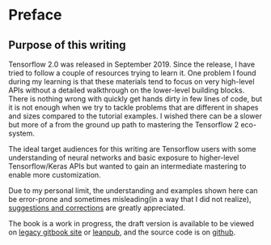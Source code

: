 # Preface

## Purpose of this writing

Tensorflow 2.0 was released in September 2019. Since the release, I have tried to follow a couple of resources trying to learn it. One problem I found during my learning is that these materials tend to focus on very high-level APIs without a detailed walkthrough on the lower-level building blocks. There is nothing wrong with quickly get hands dirty in few lines of code, but it is not enough when we try to tackle problems that are different in shapes and sizes compared to the tutorial examples. I wished there can be a slower but more of a from the ground up path to mastering the Tensorflow 2 eco-system.

The ideal target audiences for this writing are Tensorflow users with some understanding of neural networks and basic exposure to higher-level Tensorflow/Keras APIs but wanted to gain an intermediate mastering to enable more customization.

Due to my personal limit, the understanding and examples shown here can be error-prone and sometimes misleading\(in a way that I did not realize\), [suggestions and corrections](mailto:ryanzjlib@gmail.com) are greatly appreciated.

The book is a work in progress, the draft version is available to be viewed on [legacy gitbook site](https://ryancheunggit.gitbooks.io/tfbook/content/) or [leanpub](https://leanpub.com/tf2), and the source code is on [github](https://github.com/ryancheunggit/Tensorflow-2-Tutorial/).

